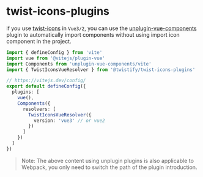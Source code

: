 # twist-icons-plugins
if you use [twist-icons](https://github.com/twist-space/twist-icons) in `Vue3/2`, you can use the [unplugin-vue-components](https://github.com/unplugin/unplugin-vue-components) plugin to automatically import components without using import icon component in the project.

```typescript
import { defineConfig } from 'vite'
import vue from '@vitejs/plugin-vue'
import Components from 'unplugin-vue-components/vite'
import { TwistIconsVueResolver } from '@twistify/twist-icons-plugins'

// https://vitejs.dev/config/
export default defineConfig({
  plugins: [
    vue(),
    Components({
      resolvers: [
        TwistIconsVueResolver({
          version: 'vue3' // or vue2
        })
      ]
    })
  ]
})
```

> Note: The above content using unplugin plugins is also applicable to Webpack, you only need to switch the path of the plugin introduction.